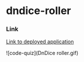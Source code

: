 # dndice-roller

### Link 

[Link to deployed application](https://camparooni.github.io/dndice-roller/)

![code-quiz](DnDice roller.gif)
